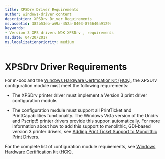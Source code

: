 ```yaml
---
title: XPSDrv Driver Requirements
author: windows-driver-content
description: XPSDrv Driver Requirements
ms.assetid: 382b53eb-a69a-452a-8403-876640a9129e
keywords:
- Version 3 XPS drivers WDK XPSDrv , requirements
ms.date: 04/20/2017
ms.localizationpriority: medium
---
```


# XPSDrv Driver Requirements


For in-box and the [Windows Hardware Certification Kit (HCK)](https://go.microsoft.com/fwlink/p/?LinkId=733613), the XPSDrv configuration module must meet the following requirements:

-   The XPSDrv printer driver must implement a Version 3 print driver configuration module.

-   The configuration module must support all PrintTicket and PrintCapabilities functionality. The Windows Vista version of the Unidrv and Pscript5 printer drivers provide this support automatically. For more information about how to add this support to monolithic, GDI-based version 3 printer drivers, see [Adding Print Ticket Support to Monolithic Print Drivers](adding-print-ticket-support-to-monolithic-print-drivers.md).

For the complete list of configuration module requirements, see [Windows Hardware Certification Kit (HCK)](https://go.microsoft.com/fwlink/p/?LinkId=733613).

 

 




